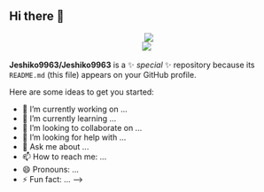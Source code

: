 ## Hi there 👋

<div id="header" align="center">
    <img src ="https://github.com/Jeshiko9963/Jeshiko9963/assets/174110877/958658d2-aa3c-4280-ae63-851a9b05d683">
</div>

<div id="social" align="center">
   <img src ="https://github.com/Jeshiko9963/Jeshiko9963/assets/174110877/4872ef9f-f3aa-430b-88e4-d6aaeecbabd5"> <!-- VK -->
   <img src ="">
   <img src ="">
</div>




**Jeshiko9963/Jeshiko9963** is a ✨ _special_ ✨ repository because its `README.md` (this file) appears on your GitHub profile.

Here are some ideas to get you started:

- 🔭 I’m currently working on ...
- 🌱 I’m currently learning ...
- 👯 I’m looking to collaborate on ...
- 🤔 I’m looking for help with ...
- 💬 Ask me about ...
- 📫 How to reach me: ...
- 😄 Pronouns: ...
- ⚡ Fun fact: ...
-->

